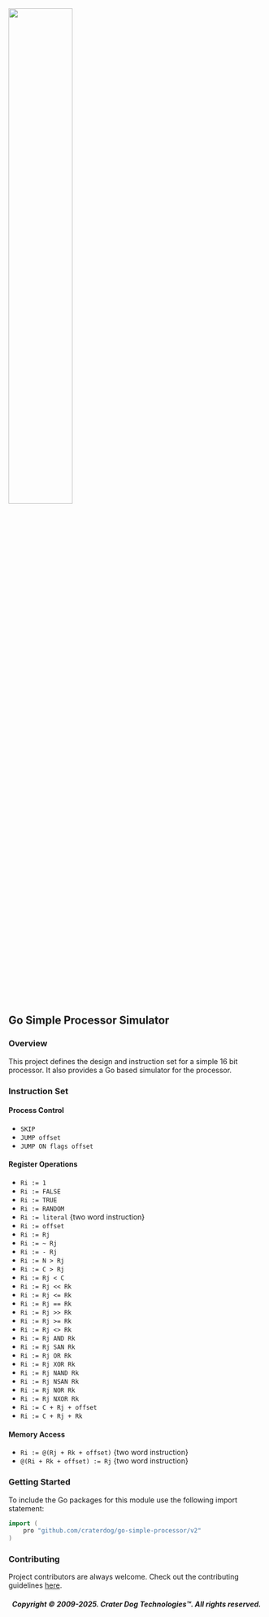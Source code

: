 <img src="https://craterdog.com/images/CraterDog.png" width="50%">

## Go Simple Processor Simulator

### Overview
This project defines the design and instruction set for a simple 16 bit
processor.  It also provides a Go based simulator for the processor.

### Instruction Set

#### Process Control
 * `SKIP`
 * `JUMP offset`
 * `JUMP ON flags offset`

#### Register Operations
 * `Ri := 1`
 * `Ri := FALSE`
 * `Ri := TRUE`
 * `Ri := RANDOM`
 * `Ri := literal` {two word instruction}
 * `Ri := offset`
 * `Ri := Rj`
 * `Ri := ~ Rj`
 * `Ri := - Rj`
 * `Ri := N > Rj`
 * `Ri := C > Rj`
 * `Ri := Rj < C`
 * `Ri := Rj << Rk`
 * `Ri := Rj <= Rk`
 * `Ri := Rj == Rk`
 * `Ri := Rj >> Rk`
 * `Ri := Rj >= Rk`
 * `Ri := Rj <> Rk`
 * `Ri := Rj AND Rk`
 * `Ri := Rj SAN Rk`
 * `Ri := Rj OR Rk`
 * `Ri := Rj XOR Rk`
 * `Ri := Rj NAND Rk`
 * `Ri := Rj NSAN Rk`
 * `Ri := Rj NOR Rk`
 * `Ri := Rj NXOR Rk`
 * `Ri := C + Rj + offset`
 * `Ri := C + Rj + Rk`

#### Memory Access
 * `Ri := @(Rj + Rk + offset)` {two word instruction}
 * `@(Ri + Rk + offset) := Rj` {two word instruction}

### Getting Started
To include the Go packages for this module use the following import statement:
```go
import (
	pro "github.com/craterdog/go-simple-processor/v2"
)
```

### Contributing
Project contributors are always welcome. Check out the contributing guidelines
[here](https://github.com/craterdog/go-simple-processor/blob/main/.github/CONTRIBUTING.md).

<H5 align="center"> Copyright © 2009-2025. Crater Dog Technologies™. All rights reserved. </H5>
